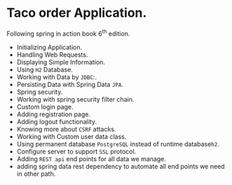 # Taco order Application.
Following spring in action book 6<sup>th</sup> edition.
- Initializing Application.
- Handling Web Requests.
- Displaying Simple Information.
- Using `H2` Database.
- Working with Data by `JDBC`:.
- Persisting Data with Spring Data `JPA`.
- Spring security.
- Working with spring security filter chain.
- Custom login page.
- Adding registration page.
- Adding logout functionality.
- Knowing more about `CSRF` attacks.
- Working with Custom user data class.
- Using permanent database `PostgreSQL` instead of runtime database`h2`.
- Configure server to support `SSL` protocol.
- Adding `REST api` end points for all data we manage.
- adding spring data rest dependency to automate all end points we need in other path.